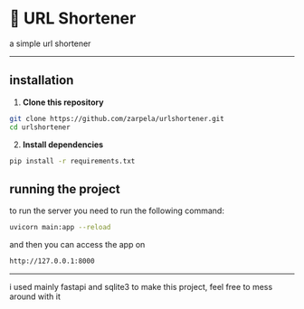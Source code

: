 # 🔗 URL Shortener

a simple url shortener

---

## installation

1. **Clone this repository**

```bash
git clone https://github.com/zarpela/urlshortener.git
cd urlshortener
```

2. **Install dependencies**

```bash
pip install -r requirements.txt
```
## running the project

to run the server you need to run the following command: 
```bash
uvicorn main:app --reload
```
and then you can access the app on 

```txt
http://127.0.0.1:8000
```

---
i used mainly fastapi and sqlite3 to make this project, feel free to mess around with it
